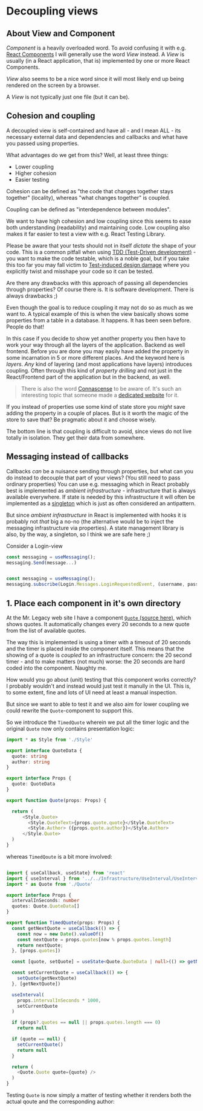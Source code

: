 # Decoupling views

## About View and Component

*Component* is a heavily overloaded word. To avoid confusing it
with e.g. [React Components](https://reactjs.org/docs/components-and-props.html)
I will generally use the word *View* instead. A *View* is usually
(in a React application, that is) implemented by one or more React Components.

*View* also seems to be a nice word since it will most likely end up being
rendered on the screen by a browser.

A *View* is not typically just one file (but it can be).

## Cohesion and coupling

A decoupled view is self-contained and have all - and I mean ALL - its
necessary external data and dependencies and callbacks and what have you
passed using properties.

What advantages do we get from this? Well, at least three things:

- Lower coupling
- Higher cohesion
- Easier testing

Cohesion can be defined as "the code that changes together stays together" (locality),
whereas "what changes together" is coupled.

Coupling can be defined as "interdependence between modules".

We want to have high cohesion and low coupling since this
seems to ease both understanding (readability) and maintaining code.
Low coupling also makes it far easier to test a view with e.g. React Testing Library.

Please be aware that your tests should not in itself *dictate* the shape of your code. This
is a common pitfall when using [TDD (Test-Driven development)](https://en.wikipedia.org/wiki/Test-driven_development) - you want to make the code testable, which is a noble goal, but if you
take this too far you may fall victim to [Test-induced design damage](https://www.thoughtworks.com/insights/blog/test-induced-design-damage-fallacy-or-reality) where you explicitly
twist and misshape your code so it can be tested.

Are there any drawbacks with this approach of passing all dependencies through properties?
Of course there is. It is software development. There is always drawbacks ;)

Even though the goal is to reduce coupling it may not do so as much as we want to. A
typical example of this is when the view basically shows some properties
from a table in a database. It happens. It has been seen before. People do that!

In this case if you decide to show yet another property you then have to work your
way through all the layers of the application. Backend as well frontend. Before
you are done you may easily have added the property in some incarnation in
5 or more different places. And the keyword here is *layers*. *Any* kind of
layering (and most applications have layers) introduces coupling. Often
through this kind of *property drilling* and not just in the
React/Frontend part of the application but in the backend, as well.

> There is also the word [Connascense](https://practicingruby.com/articles/connascence) to be aware of. It's such an interesting topic that someone made a [dedicated website](https://connascence.io/) for it.

If you instead of properties use some kind of state store you *might* save adding the
property in a couple of places. But is it worth the magic of the store
to save that? Be pragmatic about it and choose wisely.

The bottom line is that coupling is difficult to avoid, since views do not
live totally in isolation. They get their data from somewhere.

## Messaging instead of callbacks

Callbacks *can* be a nuisance sending through properties, but what can you do instead to
decouple that part of your views? (You still need to pass ordinary properties)
You can use e.g. messaging which in React probably best is implemented as *ambient infrastructure* - infrastructure that is always available everywhere. If state is needed
by this infrastructure it will often be implemented as a [singleton](https://en.wikipedia.org/wiki/Singleton_pattern) which is just as often considered an antipattern.

But since *ambient infrastructure* in React is implemented with hooks it is probably not
*that* big a no-no (the alternative would be to inject the messaging infrastructure via properties). A state management library is also, by the way, a singleton, so I think
we are safe here ;)

Consider a Login-view

````typescript
const messaging = useMessaging();
messaging.Send(message...)


const messaging = useMessaging();
messaging.subscribe(Login.Messages.LoginRequestedEvent, (username, password) => ....)
````





## 1. Place each component in it's own directory

At the Mr. Legacy web site I have a component [`Quote` (source here)](https://github.com/TorbenRahbekKoch/mr-legacy/blob/fd5f3948ad9551cb1a30b8a8af2c1a28b19a231b/src/Presentation/Header/Quote.tsx), which
shows quotes. It automatically changes every 20 seconds to a new
quote from the list of available quotes.

The way this is implemented is using a timer with a timeout of 20 seconds
and the timer is placed inside the component itself. This means that
the showing of a quote is *coupled* to an infrastructure concern: the 20
second timer - and to make matters (not much) worse: the 20 seconds are hard coded into the component. Naughty me.

How would you go about (unit) testing that this component works correctly? I
probably wouldn't and instead would just test it manully in the UI. This
is, to some extent, fine and lots of UI need at least a manual inspection.

But since we want to able to test it and we also aim for lower coupling we
could rewrite the `Quote`-component to support this.

So we introduce the `TimedQuote` wherein we put all the timer logic and the original `Quote` now only contains presentation logic:

````typescript
import * as Style from './Style'

export interface QuoteData {
  quote: string
  author: string
}

export interface Props {
  quote: QuoteData
}

export function Quote(props: Props) {

  return (
      <Style.Quote>
        <Style.QuoteText>{props.quote.quote}</Style.QuoteText>
        <Style.Author> ({props.quote.author})</Style.Author>
      </Style.Quote>
  )
}
````

whereas `TimedQoute` is a bit more involved:

```` typescript

import { useCallback, useState} from 'react'
import { useInterval } from '../../Infrastructure/UseInterval/UseInterval'
import * as Quote from './Quote'

export interface Props {
  intervalInSeconds: number
  quotes: Quote.QuoteData[]
}

export function TimedQuote(props: Props) {
  const getNextQuote = useCallback(() => {
    const now = new Date().valueOf()
    const nextQuote = props.quotes[now % props.quotes.length]
    return nextQuote;
  }, [props.quotes])

  const [quote, setQuote] = useState<Quote.QuoteData | null>(() => getNextQuote())

  const setCurrentQuote = useCallback(() => {
    setQuote(getNextQuote)
  }, [getNextQuote])

  useInterval(
    props.intervalInSeconds * 1000,
    setCurrentQuote
  )

  if (props?.quotes == null || props.quotes.length === 0)
    return null

  if (quote == null) {
    setCurrentQuote()
    return null
  }

  return (
    <Quote.Quote quote={quote} />
  )
}

````

Testing `Quote` is now simply a matter of testing whether it renders both
the actual qoute and the corresponding author: